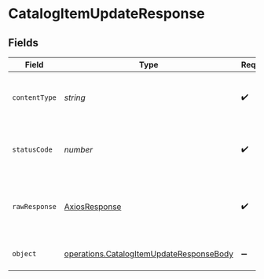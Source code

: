 # CatalogItemUpdateResponse


## Fields

| Field                                                                                                | Type                                                                                                 | Required                                                                                             | Description                                                                                          |
| ---------------------------------------------------------------------------------------------------- | ---------------------------------------------------------------------------------------------------- | ---------------------------------------------------------------------------------------------------- | ---------------------------------------------------------------------------------------------------- |
| `contentType`                                                                                        | *string*                                                                                             | :heavy_check_mark:                                                                                   | HTTP response content type for this operation                                                        |
| `statusCode`                                                                                         | *number*                                                                                             | :heavy_check_mark:                                                                                   | HTTP response status code for this operation                                                         |
| `rawResponse`                                                                                        | [AxiosResponse](https://axios-http.com/docs/res_schema)                                              | :heavy_check_mark:                                                                                   | Raw HTTP response; suitable for custom response parsing                                              |
| `object`                                                                                             | [operations.CatalogItemUpdateResponseBody](../../models/operations/catalogitemupdateresponsebody.md) | :heavy_minus_sign:                                                                                   | Successfully updated catalog item                                                                    |